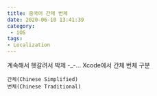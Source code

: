 ```yaml
---
title: 중국어 간체 번체
date: 2020-06-10 13:41:39
category:
 - iOS
tags: 
- Localization
---
```


계속해서 헷갈려서 박제 -_-…
Xcode에서 간체 번체 구분
```
간체(Chinese Simplified)
번체(Chinese Traditional)
```
